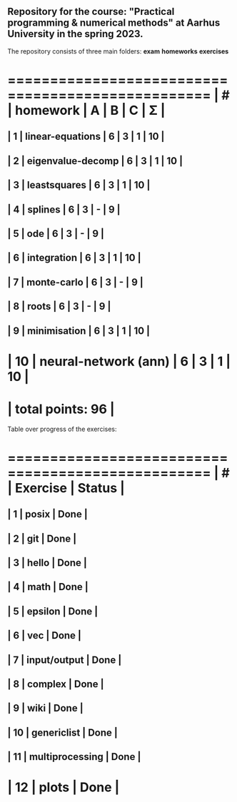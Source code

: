 Repository for the course: "Practical programming & numerical methods" at Aarhus University in the spring 2023.
---------------------------------
The repository consists of three main folders: 
**exam**   **homeworks**   **exercises**


 ==================================================
| #  | homework                 | A | B | C | Σ   |
 ==================================================
| 1  | linear-equations         | 6 | 3 | 1 | 10  |
---------------------------------------------------
| 2  | eigenvalue-decomp        | 6 | 3 | 1 | 10  |
---------------------------------------------------
| 3  | leastsquares             | 6 | 3 | 1 | 10  |
---------------------------------------------------
| 4  | splines                  | 6 | 3 | - |  9  |
---------------------------------------------------
| 5  | ode                      | 6 | 3 | - |  9  |
---------------------------------------------------
| 6  | integration              | 6 | 3 | 1 | 10  |
---------------------------------------------------
| 7  | monte-carlo              | 6 | 3 | - |  9  |
---------------------------------------------------
| 8  | roots                    | 6 | 3 | - |  9  |
---------------------------------------------------
| 9  | minimisation             | 6 | 3 | 1 | 10  |
---------------------------------------------------
| 10 | neural-network (ann)     | 6 | 3 | 1 | 10  |
===================================================
|                               total points: 96  |
 ==================================================


Table over progress of the exercises:

 ==================================================
| #  | Exercise                 | Status          |
 ==================================================
| 1  | posix                    |  Done           |
---------------------------------------------------
| 2  | git                      |  Done           |
---------------------------------------------------
| 3  | hello                    |  Done           |
---------------------------------------------------
| 4  | math                     |  Done		  |
---------------------------------------------------
| 5  | epsilon                  |  Done           |
---------------------------------------------------
| 6  | vec                      |  Done           |
---------------------------------------------------
| 7  | input/output             |  Done           |
---------------------------------------------------
| 8  | complex                  |  Done           |
---------------------------------------------------
| 9  | wiki                     |  Done           |
---------------------------------------------------
| 10 | genericlist		|  Done		  |
---------------------------------------------------
| 11 | multiprocessing 		|  Done		  |
---------------------------------------------------
| 12 | plots			|  Done		  |
===================================================

